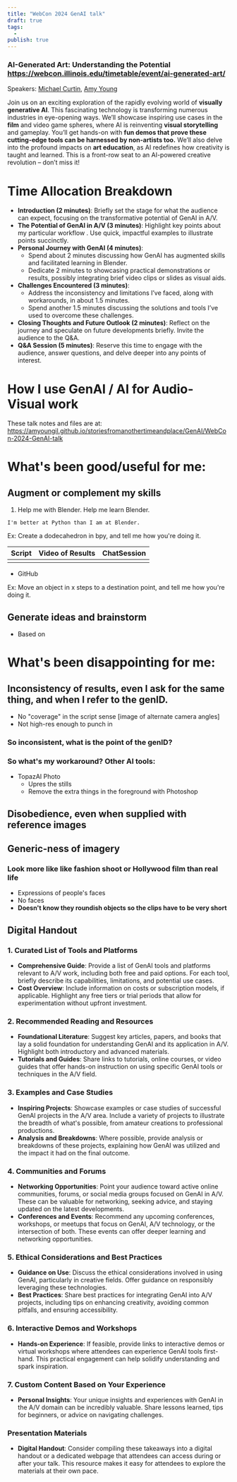 ```yaml
---
title: "WebCon 2024 GenAI talk"
draft: true
tags:
  - 
publish: true
---
```


### AI-Generated Art: Understanding the Potential https://webcon.illinois.edu/timetable/event/ai-generated-art/
Speakers: [Michael Curtin](https://webcon.illinois.edu/michael-curtin/), [Amy Young](https://webcon.illinois.edu/amy-young/)

Join us on an exciting exploration of the rapidly evolving world of **visually generative AI**. This fascinating technology is transforming numerous industries in eye-opening ways. We’ll showcase inspiring use cases in the **film** and video game spheres, where AI is reinventing **visual storytelling** and gameplay. You’ll get hands-on with **fun demos that prove these cutting-edge tools can be harnessed by non-artists too.** We’ll also delve into the profound impacts on **art education**, as AI redefines how creativity is taught and learned. This is a front-row seat to an AI-powered creative revolution – don’t miss it!


# Time Allocation Breakdown

- **Introduction (2 minutes)**: Briefly set the stage for what the audience can expect, focusing on the transformative potential of GenAI in A/V.
- **The Potential of GenAI in A/V (3 minutes)**: Highlight key points about my particular workflow . Use quick, impactful examples to illustrate points succinctly.
- **Personal Journey with GenAI (4 minutes)**:
    - Spend about 2 minutes discussing how GenAI has augmented skills and facilitated learning in Blender.
    - Dedicate 2 minutes to showcasing practical demonstrations or results, possibly integrating brief video clips or slides as visual aids.
- **Challenges Encountered (3 minutes)**:
    - Address the inconsistency and limitations I’ve faced, along with workarounds, in about 1.5 minutes.
    - Spend another 1.5 minutes discussing the solutions and tools I’ve used to overcome these challenges.
- **Closing Thoughts and Future Outlook (2 minutes)**: Reflect on the journey and speculate on future developments briefly. Invite the audience to the Q&A.
- **Q&A Session (5 minutes)**: Reserve this time to engage with the audience, answer questions, and delve deeper into any points of interest.


# How I use GenAI / AI for Audio-Visual work
These talk notes and files are at:
https://amyoungil.github.io/storiesfromanothertimeandplace/GenAI/WebCon-2024-GenAI-talk

# What's been good/useful for me:
## Augment or complement my skills

1. Help me with Blender. Help me learn Blender.

```ad-noprint
I'm better at Python than I am at Blender.
```

Ex: Create a dodecahedron in bpy, and tell me how you're doing it. 

| Script | Video of Results | ChatSession |
| ------ | ---------------- | ----------- |
|        |                  |             |

- GitHub

Ex: Move an object in x steps to a destination point, and tell me how you're doing it.

## Generate ideas and brainstorm
- Based on 

# What's been disappointing for me:
## Inconsistency of results, even I ask for the same thing, and when I refer to the genID. 
- No "coverage" in the script sense [image of alternate camera angles]
- Not high-res enough to punch in 

### So inconsistent, what is the point of the genID?

### So what's my workaround? Other AI tools:
- TopazAI Photo
	- Upres the stills
	- Remove the extra things in the foreground with Photoshop

## Disobedience, even when supplied with reference images

## Generic-ness of imagery

### Look more like like fashion shoot or Hollywood film than real life
- Expressions of people's faces
- No faces
- **Doesn't know they roundish objects so the clips have to be very short**


## Digital Handout
### 1. **Curated List of Tools and Platforms**

- **Comprehensive Guide**: Provide a list of GenAI tools and platforms relevant to A/V work, including both free and paid options. For each tool, briefly describe its capabilities, limitations, and potential use cases.
- **Cost Overview**: Include information on costs or subscription models, if applicable. Highlight any free tiers or trial periods that allow for experimentation without upfront investment.

### 2. **Recommended Reading and Resources**

- **Foundational Literature**: Suggest key articles, papers, and books that lay a solid foundation for understanding GenAI and its application in A/V. Highlight both introductory and advanced materials.
- **Tutorials and Guides**: Share links to tutorials, online courses, or video guides that offer hands-on instruction on using specific GenAI tools or techniques in the A/V field.

### 3. **Examples and Case Studies**

- **Inspiring Projects**: Showcase examples or case studies of successful GenAI projects in the A/V area. Include a variety of projects to illustrate the breadth of what's possible, from amateur creations to professional productions.
- **Analysis and Breakdowns**: Where possible, provide analysis or breakdowns of these projects, explaining how GenAI was utilized and the impact it had on the final outcome.

### 4. **Communities and Forums**

- **Networking Opportunities**: Point your audience toward active online communities, forums, or social media groups focused on GenAI in A/V. These can be valuable for networking, seeking advice, and staying updated on the latest developments.
- **Conferences and Events**: Recommend any upcoming conferences, workshops, or meetups that focus on GenAI, A/V technology, or the intersection of both. These events can offer deeper learning and networking opportunities.

### 5. **Ethical Considerations and Best Practices**

- **Guidance on Use**: Discuss the ethical considerations involved in using GenAI, particularly in creative fields. Offer guidance on responsibly leveraging these technologies.
- **Best Practices**: Share best practices for integrating GenAI into A/V projects, including tips on enhancing creativity, avoiding common pitfalls, and ensuring accessibility.

### 6. **Interactive Demos and Workshops**

- **Hands-on Experience**: If feasible, provide links to interactive demos or virtual workshops where attendees can experience GenAI tools first-hand. This practical engagement can help solidify understanding and spark inspiration.

### 7. **Custom Content Based on Your Experience**

- **Personal Insights**: Your unique insights and experiences with GenAI in the A/V domain can be incredibly valuable. Share lessons learned, tips for beginners, or advice on navigating challenges.

### Presentation Materials

- **Digital Handout**: Consider compiling these takeaways into a digital handout or a dedicated webpage that attendees can access during or after your talk. This resource makes it easy for attendees to explore the materials at their own pace.
